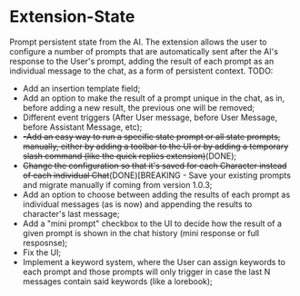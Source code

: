 # Extension-State
Prompt persistent state from the AI.
The extension allows the user to configure a number of prompts that are automatically sent after the AI's response to the User's prompt, adding the result of each prompt as an individual message to the chat, as a form of persistent context.
TODO:
 - Add an insertion template field;
 - Add an option to make the result of a prompt unique in the chat, as in, before adding a new result, the previous one will be removed;
 - Different event triggers (After User message, before User Message, before Assistant Message, etc);
 - ~~-Add an easy way to run a specific state prompt or all state prompts, manually, either by adding a toolbar to the UI or by adding a temporary slash command (like the quick replies extension)~~(DONE);
 - ~~Change the configuration so that it's saved for each Character instead of each individual Chat~~(DONE)[BREAKING - Save your existing prompts and migrate manually if coming from version 1.0.3;
 - Add an option to choose between adding the results of each prompt as individual messages (as is now) and appending the results to character's last message;
 - Add a "mini prompt" checkbox to the UI to decide how the result of a given prompt is shown in the chat history (mini response or full resposnse);
 - Fix the UI;
 - Implement a keyword system, where the User can assign keywords to each prompt and those prompts will only trigger in case the last N messages contain said keywords (like a lorebook);